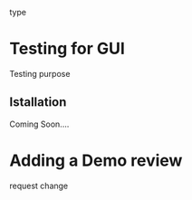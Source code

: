 type


# Testing for GUI
Testing purpose

## Istallation
Coming Soon....


# Adding a Demo review 
request change

